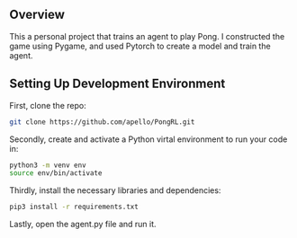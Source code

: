 ## Overview

This a personal project that trains an agent to play Pong. I constructed the game using Pygame, and used Pytorch to create a model and train the agent.

## Setting Up Development Environment 

First, clone the repo:

```bash
git clone https://github.com/apello/PongRL.git
```

Secondly, create and activate a Python virtal environment to run your code in:

```bash
python3 -m venv env
source env/bin/activate
```

Thirdly, install the necessary libraries and dependencies:

```bash
pip3 install -r requirements.txt
```

Lastly, open the agent.py file and run it.
